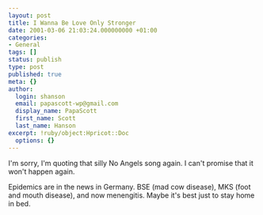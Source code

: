 ```yaml
---
layout: post
title: I Wanna Be Love Only Stronger
date: 2001-03-06 21:03:24.000000000 +01:00
categories:
- General
tags: []
status: publish
type: post
published: true
meta: {}
author:
  login: shanson
  email: papascott-wp@gmail.com
  display_name: PapaScott
  first_name: Scott
  last_name: Hanson
excerpt: !ruby/object:Hpricot::Doc
  options: {}
---
```

<p>I'm sorry, I'm quoting that silly No Angels song again. I can't promise that it won't happen again.</p>
<p>Epidemics are in the news in Germany. BSE (mad cow disease), MKS (foot and mouth disease), and now menengitis.  Maybe it's best just to stay home in bed.</p>
